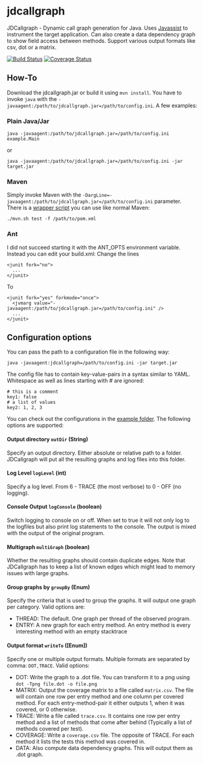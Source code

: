 # jdcallgraph
JDCallgraph - Dynamic call graph generation for Java. Uses [Javassist](http://jboss-javassist.github.io/javassist/) to instrument the target application.
Can also create a data dependency graph to show field access between methods. Support various output formats like csv, dot or a matrix.

[![Build Status](https://travis-ci.org/dkarv/jdcallgraph.svg?branch=master)](https://travis-ci.org/dkarv/jdcallgraph)
[![Coverage Status](https://coveralls.io/repos/github/dkarv/jdcallgraph/badge.svg?branch=master)](https://coveralls.io/github/dkarv/jdcallgraph?branch=master)

## How-To
Download the jdcallgraph.jar or build it using `mvn install`.
You have to invoke `java` with the `-javaagent:/path/to/jdcallgraph.jar=/path/to/config.ini`. A few examples:

### Plain Java/Jar
```
java -javaagent:/path/to/jdcallgraph.jar=/path/to/config.ini example.Main
```
or
```
java -javaagent:/path/to/jdcallgraph.jar=/path/to/config.ini -jar target.jar
```

### Maven
Simply invoke Maven with the `-DargLine=-javaagent:/path/to/jdcallgraph.jar=/path/to/config.ini` parameter. There is a [wrapper script](./wrapper/mvn.sh) you can use like normal Maven:
```
./mvn.sh test -f /path/to/pom.xml
```

### Ant
I did not succeed starting it with the ANT_OPTS environment variable. Instead you can edit your build.xml:
Change the lines
```
<junit fork="no">
  ...
</junit>
```
To
```
<junit fork="yes" forkmode="once">
  <jvmarg value="-javaagent:/path/to/jdcallgraph.jar=/path/to/config.ini" />
  ...
</junit>
```

## Configuration options
You can pass the path to a configuration file in the following way:
```
java -javaagent:jdcallgraph=/path/to/config.ini -jar target.jar
```
The config file has to contain key-value-pairs in a syntax similar to YAML. Whitespace as well as lines starting with # are ignored:
```
# this is a comment
key1: false
# a list of values
key2: 1, 2, 3
```
You can check out the configurations in the [example folder](./examples).
The following options are supported:

#### Output directory `outDir` (String)
Specify an output directory. Either absolute or relative path to a folder.
JDCallgraph will put all the resulting graphs and log files into this folder.

#### Log Level `logLevel` (int)
Specify a log level. From 6 - TRACE (the most verbose) to 0 - OFF (no logging).

#### Console Output `logConsole` (boolean)
Switch logging to console on or off. When set to true it will not only log to the logfiles but also print log statements to the console.
The output is mixed with the output of the original program.

#### Multigraph `multiGraph` (boolean)
Whether the resulting graphs should contain duplicate edges. 
Note that JDCallgraph has to keep a list of known edges which might lead to memory issues with large graphs.

#### Group graphs by `groupBy` (Enum)
Specify the criteria that is used to group the graphs. It will output one graph per category. Valid options are:
- THREAD: The default. One graph per thread of the observed program.
- ENTRY: A new graph for each entry method. An entry method is every interesting method with an empty stacktrace

#### Output format `writeTo` ([Enum])
Specify one or multiple output formats. Multiple formats are separated by comma: `DOT,TRACE`. Valid options:
- DOT: Write the graph to a .dot file. You can transform it to a png using `dot -Tpng file.dot -o file.png`
- MATRIX: Output the coverage matrix to a file called `matrix.csv`. The file will contain one row per entry method and one column per covered method. For each entry-method-pair it either outputs 1, when it was covered, or 0 otherwise.
- TRACE: Write a file called `trace.csv`. It contains one row per entry method and a list of methods that come after behind (Typically a list of methods covered per test).
- COVERAGE: Write a `coverage.csv` file. The opposite of TRACE. For each method it lists the tests this method was covered in.
- DATA: Also compute data dependency graphs. This will output them as .dot graph.
